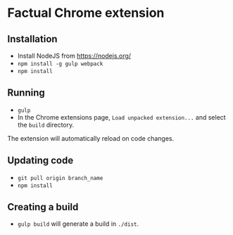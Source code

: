 # Factual Chrome extension

## Installation

* Install NodeJS from https://nodejs.org/
* ```npm install -g gulp webpack```
* ```npm install```

## Running

* ```gulp```
* In the Chrome extensions page, ```Load unpacked extension...``` and select the ```build``` directory.

The extension will automatically reload on code changes.

## Updating code

* ```git pull origin branch_name```
* ```npm install```

## Creating a build

* ```gulp build``` will generate a build in ```./dist```.
